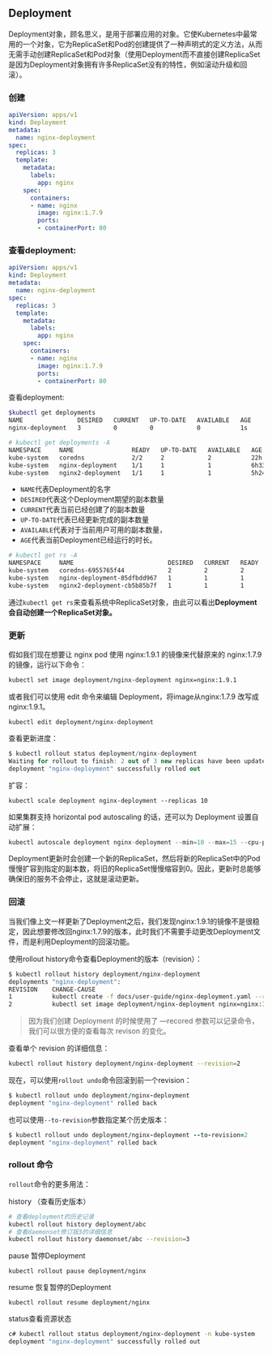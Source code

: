 ## Deployment

Deployment对象，顾名思义，是用于部署应用的对象。它使Kubernetes中最常用的一个对象，它为ReplicaSet和Pod的创建提供了一种声明式的定义方法，从而无需手动创建ReplicaSet和Pod对象（使用Deployment而不直接创建ReplicaSet是因为Deployment对象拥有许多ReplicaSet没有的特性，例如滚动升级和回滚）。

### 创建

``` yaml
apiVersion: apps/v1
kind: Deployment
metadata:
  name: nginx-deployment
spec:
  replicas: 3
  template:
    metadata:
      labels:
        app: nginx
    spec:
      containers:
      - name: nginx
        image: nginx:1.7.9
        ports:
        - containerPort: 80
```





### 查看deployment:

``` yaml
apiVersion: apps/v1
kind: Deployment
metadata:
  name: nginx-deployment
spec:
  replicas: 3
  template:
    metadata:
      labels:
        app: nginx
    spec:
      containers:
      - name: nginx
        image: nginx:1.7.9
        ports:
        - containerPort: 80
```

查看deployment:

``` sh
$kubectl get deployments
NAME               DESIRED   CURRENT   UP-TO-DATE   AVAILABLE   AGE
nginx-deployment   3         0         0            0           1s

# kubectl get deployments -A
NAMESPACE     NAME                READY   UP-TO-DATE   AVAILABLE   AGE
kube-system   coredns             2/2     2            2           22h
kube-system   nginx-deployment    1/1     1            1           6h33m
kube-system   nginx2-deployment   1/1     1            1           5h24m
```

* `NAME`代表Deployment的名字
* `DESIRED`代表这个Deployment期望的副本数量
* `CURRENT`代表当前已经创建了的副本数量
* `UP-TO-DATE`代表已经更新完成的副本数量
* `AVAILABLE`代表对于当前用户可用的副本数量，
* `AGE`代表当前Deployment已经运行的时长。

``` sh
# kubectl get rs -A
NAMESPACE     NAME                          DESIRED   CURRENT   READY   AGE
kube-system   coredns-6955765f44            2         2         2       22h
kube-system   nginx-deployment-85dfbdd967   1         1         1       6h34m
kube-system   nginx2-deployment-cb5b85b7f   1         1         1       5h25m
```

通过`kubectl get rs`来查看系统中ReplicaSet对象，由此可以看出**Deployment会自动创建一个ReplicaSet对象。**



### 更新

假如我们现在想要让 nginx pod 使用 nginx:1.9.1 的镜像来代替原来的 nginx:1.7.9 的镜像，运行以下命令：

```bash
kubectl set image deployment/nginx-deployment nginx=nginx:1.9.1
```

或者我们可以使用 edit 命令来编辑 Deployment，将image从nginx:1.7.9 改写成 nginx:1.9.1。

```undefined
kubectl edit deployment/nginx-deployment
```

查看更新进度：

```csharp
$ kubectl rollout status deployment/nginx-deployment
Waiting for rollout to finish: 2 out of 3 new replicas have been updated...
deployment "nginx-deployment" successfully rolled out
```

扩容：

```undefined
kubectl scale deployment nginx-deployment --replicas 10
```

如果集群支持 horizontal pod autoscaling 的话，还可以为 Deployment 设置自动扩展：

```swift
kubectl autoscale deployment nginx-deployment --min=10 --max=15 --cpu-percent=80
```

Deployment更新时会创建一个新的ReplicaSet，然后将新的ReplicaSet中的Pod慢慢扩容到指定的副本数，将旧的ReplicaSet慢慢缩容到0。因此，更新时总能够确保旧的服务不会停止，这就是滚动更新。



### 回滚

当我们像上文一样更新了Deployment之后，我们发现nginx:1.9.1的镜像不是很稳定，因此想要修改回nginx:1.7.9的版本，此时我们不需要手动更改Deployment文件，而是利用Deployment的回滚功能。

使用rollout history命令查看Deployment的版本（revision）：



```bash
$ kubectl rollout history deployment/nginx-deployment
deployments "nginx-deployment":
REVISION    CHANGE-CAUSE
1           kubectl create -f docs/user-guide/nginx-deployment.yaml --record
2           kubectl set image deployment/nginx-deployment nginx=nginx:1.9.1
```

> 因为我们创建 Deployment 的时候使用了 —recored 参数可以记录命令，我们可以很方便的查看每次 revison 的变化。

查看单个 revision 的详细信息：

```bash
kubectl rollout history deployment/nginx-deployment --revision=2
```

现在，可以使用`rollout undo`命令回滚到前一个revision：

```ruby
$ kubectl rollout undo deployment/nginx-deployment
deployment "nginx-deployment" rolled back
```

也可以使用`--to-revision`参数指定某个历史版本：

```ruby
$ kubectl rollout undo deployment/nginx-deployment --to-revision=2
deployment "nginx-deployment" rolled back
```



### rollout 命令

`rollout`命令的更多用法：

history （查看历史版本）

```sh
# 查看deployment的历史记录
kubectl rollout history deployment/abc
# 查看daemonset修订版3的详细信息
kubectl rollout history daemonset/abc --revision=3
```

pause 暂停Deployment

```
kubectl rollout pause deployment/nginx
```

resume 恢复暂停的Deployment

```
kubectl rollout resume deployment/nginx
```

status查看资源状态

``` sh
c# kubectl rollout status deployment/nginx-deployment -n kube-system
deployment "nginx-deployment" successfully rolled out
```



